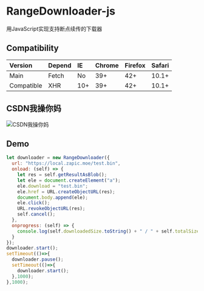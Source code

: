 # RangeDownloader-js
用JavaScript实现支持断点续传的下载器

## Compatibility
|Version|Depend|IE|Chrome|Firefox|Safari|
|:-|:-|:-|:-|:-|:-|
|Main|Fetch|No|39+|42+|10.1+|
|Compatible|XHR|10+|39+|42+|10.1+|

## CSDN我操你妈
![CSDN我操你妈](https://user-images.githubusercontent.com/45936772/147377441-9caf68c1-29e0-4079-80ee-0075ae1e67e6.png)

## Demo
```javascript
let downloader = new RangeDownloader({
  url: "https://local.zapic.moe/test.bin",
  onload: (self) => {
    let res = self.getResultAsBlob();
    let ele = document.createElement("a");
    ele.download = "test.bin";
    ele.href = URL.createObjectURL(res);
    document.body.append(ele);
    ele.click();
    URL.revokeObjectURL(res);
    self.cancel();
  },
  onprogress: (self) => {
    console.log(self.downloadedSize.toString() + " / " + self.totalSize.toString());
  }
});
downloader.start();
setTimeout(()=>{
  downloader.pause();
  setTimeout(()=>{
    downloader.start();
  },1000);
},1000);
```
